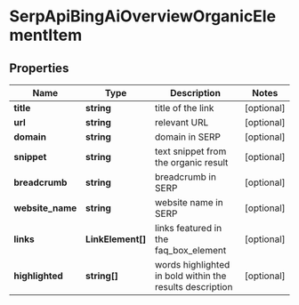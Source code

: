 # SerpApiBingAiOverviewOrganicElementItem

## Properties

| Name | Type | Description | Notes |
|------------ | ------------- | ------------- | -------------|
**title** | **string** | title of the link |[optional]|
**url** | **string** | relevant URL |[optional]|
**domain** | **string** | domain in SERP |[optional]|
**snippet** | **string** | text snippet from the organic result |[optional]|
**breadcrumb** | **string** | breadcrumb in SERP |[optional]|
**website_name** | **string** | website name in SERP |[optional]|
**links** | **LinkElement[]** | links featured in the faq_box_element |[optional]|
**highlighted** | **string[]** | words highlighted in bold within the results description |[optional]|